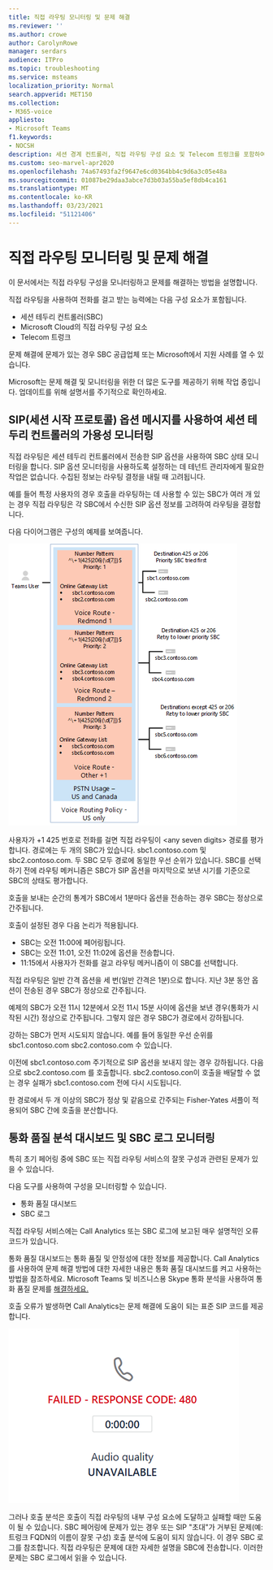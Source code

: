 ```yaml
---
title: 직접 라우팅 모니터링 및 문제 해결
ms.reviewer: ''
ms.author: crowe
author: CarolynRowe
manager: serdars
audience: ITPro
ms.topic: troubleshooting
ms.service: msteams
localization_priority: Normal
search.appverid: MET150
ms.collection:
- M365-voice
appliesto:
- Microsoft Teams
f1.keywords:
- NOCSH
description: 세션 경계 컨트롤러, 직접 라우팅 구성 요소 및 Telecom 트렁크를 포함하여 직접 라우팅 구성을 모니터링하고 문제를 해결하는 방법에 대해 자세히 알아보습니다.
ms.custom: seo-marvel-apr2020
ms.openlocfilehash: 74a67493fa2f9647e6cd0364bb4c9d6a3c05e48a
ms.sourcegitcommit: 01087be29daa3abce7d3b03a55ba5ef8db4ca161
ms.translationtype: MT
ms.contentlocale: ko-KR
ms.lasthandoff: 03/23/2021
ms.locfileid: "51121406"
---
```

# <a name="monitor-and-troubleshoot-direct-routing"></a>직접 라우팅 모니터링 및 문제 해결

이 문서에서는 직접 라우팅 구성을 모니터링하고 문제를 해결하는 방법을 설명합니다. 

직접 라우팅을 사용하여 전화를 걸고 받는 능력에는 다음 구성 요소가 포함됩니다. 

- 세션 테두리 컨트롤러(SBC) 
- Microsoft Cloud의 직접 라우팅 구성 요소 
- Telecom 트렁크 

문제 해결에 문제가 있는 경우 SBC 공급업체 또는 Microsoft에서 지원 사례를 열 수 있습니다. 

Microsoft는 문제 해결 및 모니터링을 위한 더 많은 도구를 제공하기 위해 작업 중입니다. 업데이트를 위해 설명서를 주기적으로 확인하세요. 

## <a name="monitoring-availability-of-session-border-controllers-using-session-initiation-protocol-sip-options-messages"></a>SIP(세션 시작 프로토콜) 옵션 메시지를 사용하여 세션 테두리 컨트롤러의 가용성 모니터링

직접 라우팅은 세션 테두리 컨트롤러에서 전송한 SIP 옵션을 사용하여 SBC 상태 모니터링을 합니다. SIP 옵션 모니터링을 사용하도록 설정하는 데 테넌트 관리자에게 필요한 작업은 없습니다. 수집된 정보는 라우팅 결정을 내릴 때 고려됩니다. 

예를 들어 특정 사용자의 경우 호출을 라우팅하는 데 사용할 수 있는 SBC가 여러 개 있는 경우 직접 라우팅은 각 SBC에서 수신한 SIP 옵션 정보를 고려하여 라우팅을 결정합니다. 

다음 다이어그램은 구성의 예제를 보여줍니다. 

![SIP 옵션 구성 예제](media/sip-options-config-example.png)

사용자가 +1 425 번호로 전화를 걸면 직접 라우팅이 \<any seven digits> 경로를 평가합니다. 경로에는 두 개의 SBC가 있습니다. sbc1.contoso.com 및 sbc2.contoso.com. 두 SBC 모두 경로에 동일한 우선 순위가 있습니다. SBC를 선택하기 전에 라우팅 메커니즘은 SBC가 SIP 옵션을 마지막으로 보낸 시기를 기준으로 SBC의 상태도 평가합니다. 

호출을 보내는 순간의 통계가 SBC에서 1분마다 옵션을 전송하는 경우 SBC는 정상으로 간주됩니다.  

호출이 설정된 경우 다음 논리가 적용됩니다.

- SBC는 오전 11:00에 페어링됩니다.  
- SBC는 오전 11:01, 오전 11:02에 옵션을 전송합니다.  
- 11:15에서 사용자가 전화를 걸고 라우팅 메커니즘이 이 SBC를 선택합니다. 

직접 라우팅은 일반 간격 옵션을 세 번(일반 간격은 1분)으로 합니다. 지난 3분 동안 옵션이 전송된 경우 SBC가 정상으로 간주됩니다.

예제의 SBC가 오전 11시 12분에서 오전 11시 15분 사이에 옵션을 보낸 경우(통화가 시작된 시간) 정상으로 간주됩니다. 그렇지 않은 경우 SBC가 경로에서 강하됩니다. 

강하는 SBC가 먼저 시도되지 않습니다. 예를 들어 동일한 우선 순위를 sbc1.contoso.com sbc2.contoso.com 수 있습니다.  

이전에 sbc1.contoso.com 주기적으로 SIP 옵션을 보내지 않는 경우 강하됩니다. 다음으로 sbc2.contoso.com 를 호출합니다. sbc2.contoso.con이 호출을 배달할 수 없는 경우 실패가 sbc1.contoso.com 전에 다시 시도됩니다. 

한 경로에서 두 개 이상의 SBC가 정상 및 같음으로 간주되는 Fisher-Yates 셔플이 적용되어 SBC 간에 호출을 분산합니다.

## <a name="monitor-call-quality-analytics-dashboard-and-sbc-logs"></a>통화 품질 분석 대시보드 및 SBC 로그 모니터링 
 
특히 초기 페어링 중에 SBC 또는 직접 라우팅 서비스의 잘못 구성과 관련된 문제가 있을 수 있습니다. 

다음 도구를 사용하여 구성을 모니터링할 수 있습니다.  
 
- 통화 품질 대시보드 
- SBC 로그 

직접 라우팅 서비스에는 Call Analytics 또는 SBC 로그에 보고된 매우 설명적인 오류 코드가 있습니다. 

통화 품질 대시보드는 통화 품질 및 안정성에 대한 정보를 제공합니다. Call Analytics를 사용하여 문제 해결 방법에 [](/SkypeForBusiness/using-call-quality-in-your-organization/turning-on-and-using-call-quality-dashboard) 대한 자세한 내용은 통화 품질 대시보드를 켜고 사용하는 방법을 참조하세요. Microsoft Teams 및 비즈니스용 Skype 통화 분석을 사용하여 통화 품질 문제를 [해결하세요.](/SkypeForBusiness/using-call-quality-in-your-organization/use-call-analytics-to-troubleshoot-poor-call-quality) 

호출 오류가 발생하면 Call Analytics는 문제 해결에 도움이 되는 표준 SIP 코드를 제공합니다. 

![호출 실패에 대한 샘플 SIP 코드](media/failed-response-code.png)

그러나 호출 분석은 호출이 직접 라우팅의 내부 구성 요소에 도달하고 실패할 때만 도움이 될 수 있습니다. SBC 페어링에 문제가 있는 경우 또는 SIP "초대"가 거부된 문제(예: 트렁크 FQDN의 이름이 잘못 구성) 호출 분석에 도움이 되지 않습니다. 이 경우 SBC 로그를 참조합니다. 직접 라우팅은 문제에 대한 자세한 설명을 SBC에 전송합니다. 이러한 문제는 SBC 로그에서 읽을 수 있습니다.